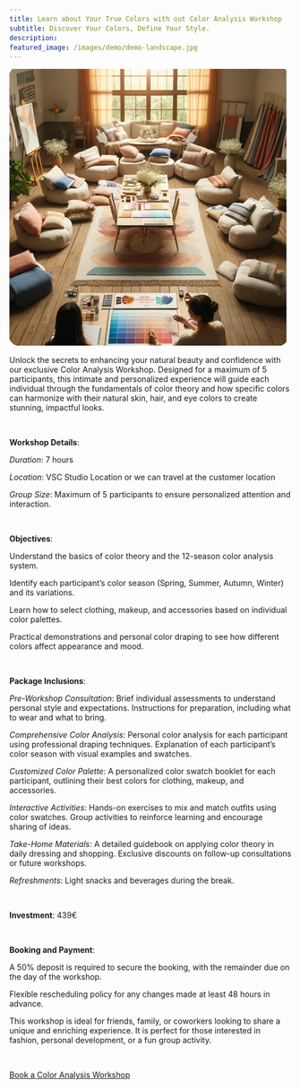 ```yaml
---
title: Learn about Your True Colors with out Color Analysis Workshop
subtitle: Discover Your Colors, Define Your Style.
description: 
featured_image: /images/demo/demo-landscape.jpg
---
```


![](/images/services/services_workshop.png)

Unlock the secrets to enhancing your natural beauty and confidence with our exclusive Color Analysis Workshop. 
Designed for a maximum of 5 participants, this intimate and personalized experience will guide each individual through the fundamentals of color theory and how specific colors can harmonize with their natural skin, hair, and eye colors to create stunning, impactful looks.

<br/>

**Workshop Details**:
    
*Duration*: 7 hours
    
*Location*: VSC Studio Location or we can travel at the customer location

*Group Size*: Maximum of 5 participants to ensure personalized attention and interaction.

<br/>

**Objectives**:
    
Understand the basics of color theory and the 12-season color analysis system.

Identify each participant’s color season (Spring, Summer, Autumn, Winter) and its variations.

Learn how to select clothing, makeup, and accessories based on individual color palettes.

Practical demonstrations and personal color draping to see how different colors affect appearance and mood.

<br/>

**Package Inclusions**:
    
*Pre-Workshop Consultation*:
    Brief individual assessments to understand personal style and expectations.
    Instructions for preparation, including what to wear and what to bring.

*Comprehensive Color Analysis*:
    Personal color analysis for each participant using professional draping techniques.
    Explanation of each participant’s color season with visual examples and swatches.

*Customized Color Palette*:
    A personalized color swatch booklet for each participant, outlining their best colors for clothing, makeup, and accessories.

*Interactive Activities*:
    Hands-on exercises to mix and match outfits using color swatches.
    Group activities to reinforce learning and encourage sharing of ideas.

*Take-Home Materials*:
    A detailed guidebook on applying color theory in daily dressing and shopping.
    Exclusive discounts on follow-up consultations or future workshops.

*Refreshments*:
    Light snacks and beverages during the break.

<br/>

**Investment**: 439€

<br/>

**Booking and Payment**:

A 50% deposit is required to secure the booking, with the remainder due on the day of the workshop.

Flexible rescheduling policy for any changes made at least 48 hours in advance.

This workshop is ideal for friends, family, or coworkers looking to share a unique and enriching experience.
It is perfect for those interested in fashion, personal development, or a fun group activity.

<br/>

[Book a Color Analysis Workshop](/contact.html)

